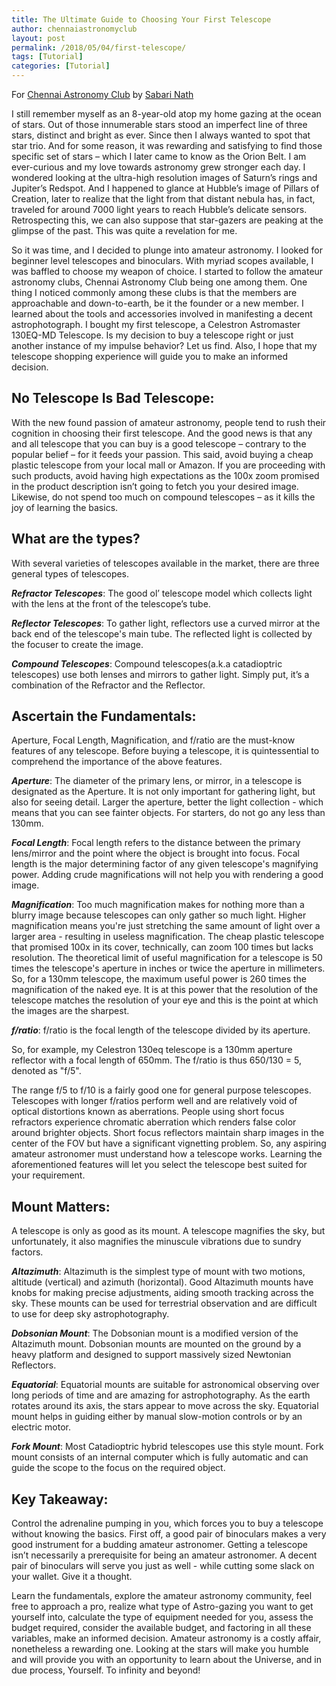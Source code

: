 ```yaml
---
title: The Ultimate Guide to Choosing Your First Telescope
author: chennaiastronomyclub
layout: post
permalink: /2018/05/04/first-telescope/
tags: [Tutorial]
categories: [Tutorial]
---
```

For [Chennai Astronomy Club](https://www.facebook.com/groups/chennaiastronomyclub/) by [Sabari Nath](https://www.facebook.com/WriterSaby)

I still remember myself as an 8-year-old atop my home gazing at the ocean of stars. Out of those innumerable stars stood an imperfect line of three stars, distinct and bright as ever. Since then I always wanted to spot that star trio. And for some reason, it was rewarding and satisfying to find those specific set of stars – which I later came to know as the Orion Belt. I am ever-curious and my love towards astronomy grew stronger each day. I wondered looking at the ultra-high resolution images of Saturn’s rings and Jupiter’s Redspot. And I happened to glance at Hubble’s image of Pillars of Creation, later to realize that the light from that distant nebula has, in fact, traveled for around 7000 light years to reach Hubble’s delicate sensors. Retrospecting this, we can also suppose that star-gazers are peaking at the glimpse of the past. This was quite a revelation for me.

So it was time, and I decided to plunge into amateur astronomy. I looked for beginner level telescopes and binoculars. With myriad scopes available, I was baffled to choose my weapon of choice. I started to follow the amateur astronomy clubs, Chennai Astronomy Club being one among them. One thing I noticed commonly among these clubs is that the members are approachable and down-to-earth, be it the founder or a new member. I learned about the tools and accessories involved in manifesting a decent astrophotograph. I bought my first telescope, a Celestron Astromaster 130EQ-MD Telescope. Is my decision to buy a telescope right or just another instance of my impulse behavior? Let us find. Also, I hope that my telescope shopping experience will guide you to make an informed decision.
 
## **No Telescope Is Bad Telescope:**
With the new found passion of amateur astronomy, people tend to rush their cognition in choosing their first telescope. And the good news is that any and all telescope that you can buy is a good telescope – contrary to the popular belief – for it feeds your passion. This said, avoid buying a cheap plastic telescope from your local mall or Amazon. If you are proceeding with such products, avoid having high expectations as the 100x zoom promised in the product description isn’t going to fetch you your desired image. Likewise, do not spend too much on compound telescopes – as it kills the joy of learning the basics.
 
## **What are the types?**
With several varieties of telescopes available in the market, there are three general types of telescopes.

_**Refractor Telescopes**_: The good ol’ telescope model which collects light with the lens at the front of the telescope’s tube.

_**Reflector Telescopes**_: To gather light, reflectors use a curved mirror at the back end of the telescope's main tube. The reflected light is collected by the focuser to create the image.

_**Compound Telescopes**_: Compound telescopes(a.k.a catadioptric telescopes) use both lenses and mirrors to gather light. Simply put, it’s a combination of the Refractor and the Reflector.
 
## **Ascertain the Fundamentals:**
Aperture, Focal Length, Magnification, and f/ratio are the must-know features of any telescope. Before buying a telescope, it is quintessential to comprehend the importance of the above features. 

_**Aperture**_: The diameter of the primary lens, or mirror, in a telescope is designated as the Aperture. It is not only important for gathering light, but also for seeing detail. Larger the aperture, better the light collection - which means that you can see fainter objects. For starters, do not go any less than 130mm.

_**Focal Length**_: Focal length refers to the distance between the primary lens/mirror and the point where the object is brought into focus. Focal length is the major determining factor of any given telescope's magnifying power. Adding crude magnifications will not help you with rendering a good image. 

_**Magnification**_: Too much magnification makes for nothing more than a blurry image because telescopes can only gather so much light. Higher magnification means you're just stretching the same amount of light over a larger area - resulting in useless magnification. The cheap plastic telescope that promised 100x in its cover, technically, can zoom 100 times but lacks resolution.
The theoretical limit of useful magnification for a telescope is 50 times the telescope's aperture in inches or twice the aperture in millimeters. So, for a 130mm telescope, the maximum useful power is 260 times the magnification of the naked eye. It is at this power that the resolution of the telescope matches the resolution of your eye and this is the point at which the images are the sharpest.

_**f/ratio**_: f/ratio is the focal length of the telescope divided by its aperture.

So, for example, my Celestron 130eq telescope is a 130mm aperture reflector with a focal length of 650mm. The f/ratio is thus 650/130 = 5, denoted as "f/5".

The range f/5 to f/10 is a fairly good one for general purpose telescopes. Telescopes with longer f/ratios perform well and are relatively void of optical distortions known as aberrations. People using short focus refractors experience chromatic aberration which renders false color around brighter objects. Short focus reflectors maintain sharp images in the center of the FOV but have a significant vignetting problem. 
So, any aspiring amateur astronomer must understand how a telescope works. Learning the aforementioned features will let you select the telescope best suited for your requirement.
 
## **Mount Matters:**
A telescope is only as good as its mount. A telescope magnifies the sky, but unfortunately, it also magnifies the minuscule vibrations due to sundry factors. 

_**Altazimuth**_: Altazimuth is the simplest type of mount with two motions, altitude (vertical) and azimuth (horizontal). Good Altazimuth mounts have knobs for making precise adjustments, aiding smooth tracking across the sky. These mounts can be used for terrestrial observation and are difficult to use for deep sky astrophotography.

_**Dobsonian Mount**_: The Dobsonian mount is a modified version of the Altazimuth mount. Dobsonian mounts are mounted on the ground by a heavy platform and designed to support massively sized Newtonian Reflectors.

_**Equatorial**_: Equatorial mounts are suitable for astronomical observing over long periods of time and are amazing for astrophotography. As the earth rotates around its axis, the stars appear to move across the sky. Equatorial mount helps in guiding either by manual slow-motion controls or by an electric motor.

_**Fork Mount**_: Most Catadioptric hybrid telescopes use this style mount. Fork mount consists of an internal computer which is fully automatic and can guide the scope to the focus on the required object.
 
## **Key Takeaway:**
Control the adrenaline pumping in you, which forces you to buy a telescope without knowing the basics. First off, a good pair of binoculars makes a very good instrument for a budding amateur astronomer. Getting a telescope isn’t necessarily a prerequisite for being an amateur astronomer. A decent pair of binoculars will serve you just as well - while cutting some slack on your wallet. Give it a thought.

Learn the fundamentals, explore the amateur astronomy community, feel free to approach a pro, realize what type of Astro-gazing you want to get yourself into, calculate the type of equipment needed for you, assess the budget required, consider the available budget, and factoring in all these variables, make an informed decision. Amateur astronomy is a costly affair, nonetheless a rewarding one. Looking at the stars will make you humble and will provide you with an opportunity to learn about the Universe, and in due process, Yourself. To infinity and beyond!
